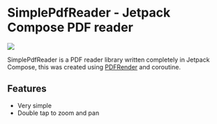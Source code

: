 # SimplePdfReader - Jetpack Compose PDF reader
[![](https://jitpack.io/v/idesade/compose-pdf-reader.svg)](https://jitpack.io/#idesade/compose-pdf-reader)

SimplePdfReader is a PDF reader library written completely in Jetpack Compose, this was created using [PDFRender](https://developer.android.com/reference/android/graphics/pdf/PdfRenderer) and coroutine.

## Features

- Very simple
- Double tap to zoom and pan